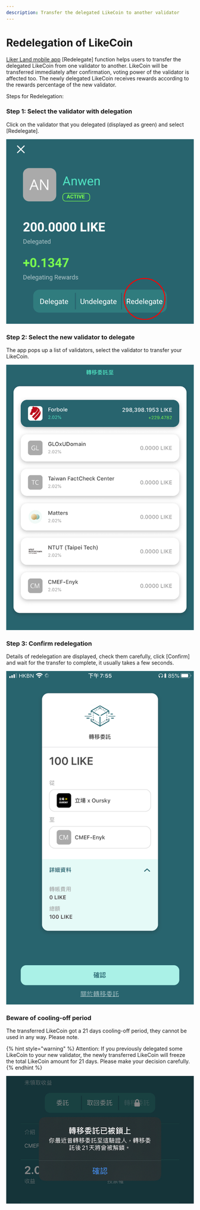 ```yaml
---
description: Transfer the delegated LikeCoin to another validator
---
```


# Redelegation of LikeCoin

[Liker Land mobile app](https://docs.like.co/user-guide/liker-land/liker-land-mobile-app) \[Redelegate\] function helps users to transfer the delegated LikeCoin from one validator to another. LikeCoin will be transferred immediately after confirmation, voting power of the validator is affected too. The newly delegated LikeCoin receives rewards according to the rewards percentage of the new validator.

Steps for Redelegation:

### **Step 1: Select the validator with delegation**

Click on the validator that you delegated \(displayed as green\) and select \[Redelegate\].

![](../../.gitbook/assets/redelegation-en.png)

### Step 2: Select the new validator to delegate

The app pops up a list of validators, select the validator to transfer your LikeCoin. 

![](../../.gitbook/assets/img_2330.jpg)

### Step 3: Confirm redelegation

Details of redelegation are displayed, check them carefully, click \[Confirm\] and wait for the transfer to complete, it usually takes a few seconds.

![](../../.gitbook/assets/img_2331.PNG)

### **Beware of cooling-off period**

The transferred LikeCoin got a 21 days cooling-off period, they cannot be used in any way. Please note.

{% hint style="warning" %}
Attention: If you previously delegated some LikeCoin to your new validator, the newly transferred LikeCoin will freeze the total LikeCoin amount for 21 days. Please make your decision carefully.
{% endhint %}

![](../../.gitbook/assets/img_2332.jpg)

